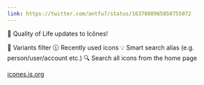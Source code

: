 ```yaml
---
link: https://twitter.com/antfu7/status/1637080965850755072
---
```


🚀 Quality of Life updates to Icônes!

🌵 Variants filter
🕦 Recently used icons
💡 Smart search alias (e.g. person/user/account etc.)
🔍 Search all icons from the home page

[icones.js.org](https://icones.js.org)
